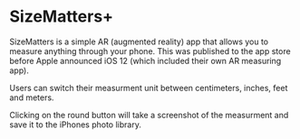 # SizeMatters+
SizeMatters is a simple AR (augmented reality) app that allows you to measure anything through your phone. This was published to the app store before Apple announced iOS 12 (which included their own AR measuring app).

Users can switch their measurment unit between centimeters, inches, feet and meters.

Clicking on the round button will take a screenshot of the measurment and save it to the iPhones photo library.

